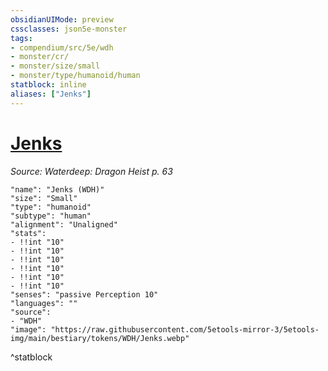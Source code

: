 ```yaml
---
obsidianUIMode: preview
cssclasses: json5e-monster
tags:
- compendium/src/5e/wdh
- monster/cr/
- monster/size/small
- monster/type/humanoid/human
statblock: inline
aliases: ["Jenks"]
---
```

# [Jenks](Mechanics\bestiary\npc/jenks-wdh.md)
*Source: Waterdeep: Dragon Heist p. 63*  

```statblock
"name": "Jenks (WDH)"
"size": "Small"
"type": "humanoid"
"subtype": "human"
"alignment": "Unaligned"
"stats":
- !!int "10"
- !!int "10"
- !!int "10"
- !!int "10"
- !!int "10"
- !!int "10"
"senses": "passive Perception 10"
"languages": ""
"source":
- "WDH"
"image": "https://raw.githubusercontent.com/5etools-mirror-3/5etools-img/main/bestiary/tokens/WDH/Jenks.webp"
```
^statblock